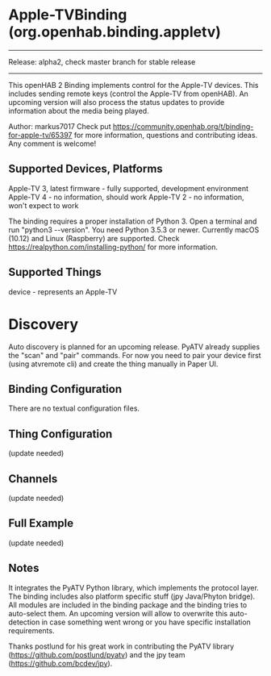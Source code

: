 # Apple-TVBinding (org.openhab.binding.appletv)

<hr>Release: alpha2, check master branch for stable release<hr>

This openHAB 2 Binding implements control for the Apple-TV devices. This includes sending remote keys (control the Apple-TV from openHAB). An upcoming version will also process the status updates to provide information about the media being played.

Author: markus7017
Check put https://community.openhab.org/t/binding-for-apple-tv/65397 for more information, questions and contributing ideas. Any comment is welcome!


## Supported Devices, Platforms

Apple-TV 3, latest firmware - fully supported, development environment
Apple-TV 4 - no information, should work
Apple-TV 2 - no information, won't expect to work

The binding requires a proper installation of Python 3. Open a terminal and run "python3 --version". You need Python 3.5.3 or newer. Currently macOS (10.12) and Linux (Raspberry) are supported.
Check https://realpython.com/installing-python/ for more information.

## Supported Things

device - represents an Apple-TV

# Discovery

Auto discovery is planned for an upcoming release. PyATV already supplies the "scan" and "pair" commands. For now you need to pair your device first (using atvremote cli) and create the thing manually in Paper UI.

## Binding Configuration

There are no textual configuration files.

## Thing Configuration

(update needed)

## Channels

(update needed)

## Full Example

(update needed)

## Notes

It integrates the PyATV Python library, which implements the protocol layer. The binding includes also platform specific stuff (jpy Java/Phyton bridge). All modules are included in the binding package and the binding tries to auto-select them. An upcoming version will allow to overwrite this auto-detection in case something went wrong or you have specific installation requirements.

Thanks postlund for his great work in contributing the PyATV library (https://github.com/postlund/pyatv) and the jpy team (https://github.com/bcdev/jpy).
